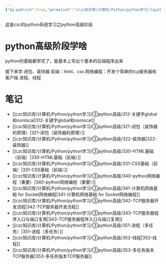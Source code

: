 ```yaml
---
{"dg-publish":true,"permalink":"/czc知识库/计算机/Python/python学习/③python高级/③python高级/","dgPassFrontmatter":true,"created":"2024-12-08T23:09:59.604+08:00","updated":"2024-12-09T20:08:31.740+08:00"}
---
```


这是czc的python系统学习之python高级阶段
# python高级阶段学啥

python的基础都学完了，能基本上写出个基本的后端程序出来

接下来学
闭包、装饰器
前端：html、css
网络编程：开发个简单的tcp服务器和客户端
进程、线程

# 笔记


- [[czc知识库/计算机/Python/python学习/③python高级/312-关键字global和nonlocal\|312-关键字global和nonlocal]]
- [[czc知识库/计算机/Python/python学习/③python高级/321-闭包（装饰器的原理）\|321-闭包（装饰器的原理）]]
- [[czc知识库/计算机/Python/python学习/③python高级/322-装饰器\|322-装饰器]]
- [[czc知识库/计算机/Python/python学习/③python高级/330-HTML基础（前端）\|330-HTML基础（前端）]]
- [[czc知识库/计算机/Python/python学习/③python高级/331-CSS基础（前端）\|331-CSS基础（前端）]]
- [[czc知识库/计算机/Python/python学习/③python高级/340-python网络编程（重要）\|340-python网络编程（重要）]]
- [[czc知识库/计算机/Python/python学习/③python高级/341-计算机网络基础 for Socket网络编程\|341-计算机网络基础 for Socket网络编程]]
- [[czc知识库/计算机/Python/python学习/③python高级/342-TCP服务器开发流程\|342-TCP服务器开发流程]]
- [[czc知识库/计算机/Python/python学习/③python高级/343-TCP服务器程序入口与端口复用\|343-TCP服务器程序入口与端口复用]]
- [[czc知识库/计算机/Python/python学习/③python高级/351-进程（多任务）\|351-进程（多任务）]]
- [[czc知识库/计算机/Python/python学习/③python高级/352-线程\|352-线程]]
- [[czc知识库/计算机/Python/python学习/③python高级/353-多任务版本TCP服务器\|353-多任务版本TCP服务器]]


